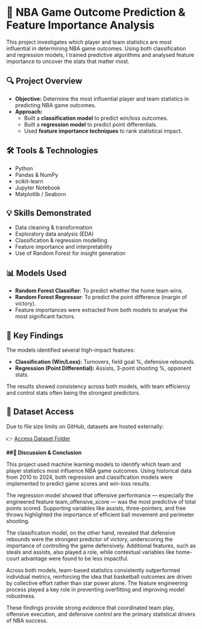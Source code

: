 # 🏀 NBA Game Outcome Prediction & Feature Importance Analysis

This project investigates which player and team statistics are most influential in determining NBA game outcomes. Using both classification and regression models, I trained predictive algorithms and analysed feature importance to uncover the stats that matter most.

## 🔍 Project Overview

- **Objective:** Determine the most influential player and team statistics in predicting NBA game outcomes.
- **Approach:** 
  - Built a **classification model** to predict win/loss outcomes.
  - Built a **regression model** to predict point differentials.
  - Used **feature importance techniques** to rank statistical impact.

## 🛠 Tools & Technologies

- Python
- Pandas & NumPy
- scikit-learn
- Jupyter Notebook
- Matplotlib / Seaborn

## 💡 Skills Demonstrated

- Data cleaning & transformation
- Exploratory data analysis (EDA)
- Classification & regression modelling
- Feature importance and interpretability
- Use of Random Forest for insight generation

## 📊 Models Used

- **Random Forest Classifier**: To predict whether the home team wins.
- **Random Forest Regressor**: To predict the point difference (margin of victory).
- Feature importances were extracted from both models to analyse the most significant factors.

## 🧠 Key Findings

The models identified several high-impact features:
- **Classification (Win/Loss):** Turnovers, field goal %, defensive rebounds.
- **Regression (Point Differential):** Assists, 3-point shooting %, opponent stats.

The results showed consistency across both models, with team efficiency and control stats often being the strongest predictors.

## 📁 Dataset Access

Due to file size limits on GitHub, datasets are hosted externally:

👉 [Access Dataset Folder]((https://drive.google.com/file/d/1bDE9hq2ixxVyANAL6WxN-1CeXs0s4S9-/view?usp=sharing))

**##🧠 Discussion & Conclusion**

This project used machine learning models to identify which team and player statistics most influence NBA game outcomes. Using historical data from 2010 to 2024, both regression and classification models were implemented to predict game scores and win-loss results.

The regression model showed that offensive performance — especially the engineered feature team_offensive_score — was the most predictive of total points scored. Supporting variables like assists, three-pointers, and free throws highlighted the importance of efficient ball movement and perimeter shooting.

The classification model, on the other hand, revealed that defensive rebounds were the strongest predictor of victory, underscoring the importance of controlling the game defensively. Additional features, such as steals and assists, also played a role, while contextual variables like home-court advantage were found to be less impactful.

Across both models, team-based statistics consistently outperformed individual metrics, reinforcing the idea that basketball outcomes are driven by collective effort rather than star power alone. The feature engineering process played a key role in preventing overfitting and improving model robustness.

These findings provide strong evidence that coordinated team play, offensive execution, and defensive control are the primary statistical drivers of NBA success.
